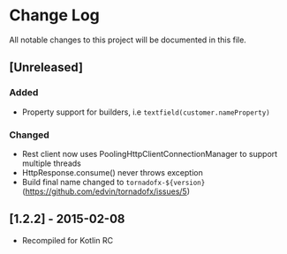 # Change Log
All notable changes to this project will be documented in this file.

## [Unreleased]

### Added
- Property support for builders, i.e `textfield(customer.nameProperty)`

### Changed
- Rest client now uses PoolingHttpClientConnectionManager to support multiple threads
- HttpResponse.consume() never throws exception
- Build final name changed to `tornadofx-${version}` (https://github.com/edvin/tornadofx/issues/5) 

## [1.2.2] - 2015-02-08
- Recompiled for Kotlin RC